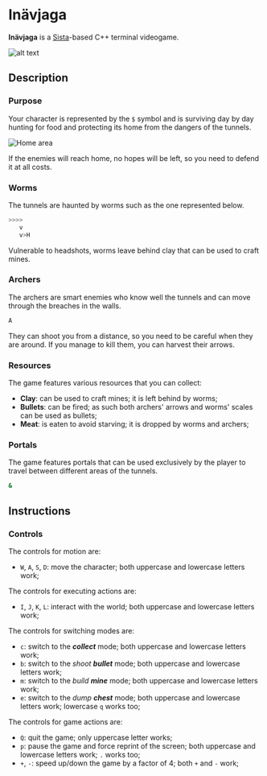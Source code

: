 # Inävjaga

**Inävjaga** is a [Sista](https://github.com/FLAK-ZOSO/Sista)-based C++ terminal videogame.

![alt text](banner.png)

## Description

### Purpose

Your character is represented by the `$` symbol and is surviving day by day hunting for food and protecting its home from the dangers of the tunnels.

![Home area](home.png)

If the enemies will reach home, no hopes will be left, so you need to defend it at all costs.

### Worms

The tunnels are haunted by worms such as the one represented below.

```bash
>>>>
   v
   v>H
```

Vulnerable to headshots, worms leave behind clay that can be used to craft mines.

### Archers

The archers are smart enemies who know well the tunnels and can move through the breaches in the walls.

```bash
A
```

They can shoot you from a distance, so you need to be careful when they are around. If you manage to kill them, you can harvest their arrows.

### Resources

The game features various resources that you can collect:

- **Clay**: can be used to craft mines; it is left behind by worms;
- **Bullets**: can be fired; as such both archers' arrows and worms' scales can be used as bullets;
- **Meat**: is eaten to avoid starving; it is dropped by worms and archers;

### Portals

The game features portals that can be used exclusively by the player to travel between different areas of the tunnels.

```bash
&
```

## Instructions

### Controls

The controls for motion are:
- `W`, `A`, `S`, `D`: move the character; both uppercase and lowercase letters work;

The controls for executing actions are:
- `I`, `J`, `K`, `L`: interact with the world; both uppercase and lowercase letters work;

The controls for switching modes are:
- `c`: switch to the ***collect*** mode; both uppercase and lowercase letters work;
- `b`: switch to the *shoot **bullet*** mode; both uppercase and lowercase letters work;
- `m`: switch to the *build **mine*** mode; both uppercase and lowercase letters work;
- `e`: switch to the *dump **chest*** mode; both uppercase and lowercase letters work; lowercase `q` works too;

The controls for game actions are:
- `Q`: quit the game; only uppercase letter works;
- `p`: pause the game and force reprint of the screen; both uppercase and lowercase letters work; `.` works too;
- `+`, `-`: speed up/down the game by a factor of 4; both `+` and `-` work;

